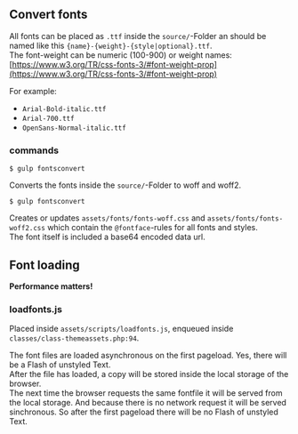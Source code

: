 ## Convert fonts
All fonts can be placed as `.ttf` inside the `source/`-Folder an should be named like this `{name}-{weight}-{style|optional}.ttf`.  
The font-weight can be numeric (100-900) or weight names: [https://www.w3.org/TR/css-fonts-3/#font-weight-prop](https://www.w3.org/TR/css-fonts-3/#font-weight-prop)

For example:
* `Arial-Bold-italic.ttf`
* `Arial-700.ttf`
* `OpenSans-Normal-italic.ttf`

### commands
```
$ gulp fontsconvert
```
Converts the fonts inside the `source/`-Folder to woff and woff2.
```
$ gulp fontsconvert
```
Creates or updates `assets/fonts/fonts-woff.css` and `assets/fonts/fonts-woff2.css` which contain the `@fontface`-rules for all fonts and styles.  
The font itself is included a base64 encoded data url.

## Font loading
**Performance matters!**  

### loadfonts.js
Placed inside `assets/scripts/loadfonts.js`, enqueued inside `classes/class-themeassets.php:94`.

The font files are loaded asynchronous on the first pageload. Yes, there will be a Flash of unstyled Text.  
After the file has loaded, a copy will be stored inside the local storage of the browser.  
The next time the browser requests the same fontfile it will be served from the local storage. And because there is no network request it will be served sinchronous. So after the first pageload there will be no Flash of unstyled Text.